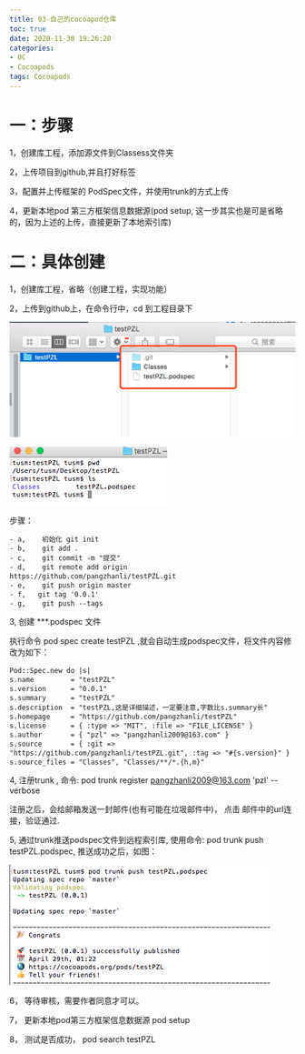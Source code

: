 ```yaml
---
title: 03-自己的cocoapod仓库
toc: true
date: 2020-11-30 19:26:20
categories: 
- OC
- Cocoapods
tags: Cocoapods
---
```



# 一：步骤
1，创建库工程，添加源文件到Classess文件夹

2，上传项目到github,并且打好标签

3，配置并上传框架的 PodSpec文件，并使用trunk的方式上传

4，更新本地pod 第三方框架信息数据源(pod setup, 这一步其实也是可是省略的，因为上述的上传，直接更新了本地索引库)

# 二：具体创建

1，创建库工程，省略（创建工程，实现功能）

2，上传到github上，在命令行中，cd 到工程目录下 

![](03-自己的cocoapod仓库/03_001.png)


![](03-自己的cocoapod仓库/03_002.png)

步骤：

	- a, 	初始化 git init
 	- b,	git add .
	- c,	git commit -m "提交"
	- d,	git remote add origin https://github.com/pangzhanli/testPZL.git
	- e,	git push origin master
	- f,   git tag '0.0.1'
	- g,	git push --tags

3, 创建  ***.podspec 文件

执行命令 pod spec create testPZL ,就会自动生成podspec文件，将文件内容修改为如下：

```
Pod::Spec.new do |s|
s.name         = "testPZL"
s.version      = "0.0.1"
s.summary      = "testPZL"
s.description  = "testPZL,这是详细描述，一定要注意,字数比s.summary长"
s.homepage     = "https://github.com/pangzhanli/testPZL"
s.license      = { :type => "MIT", :file => "FILE_LICENSE" }
s.author       = { "pzl" => "pangzhanli2009@163.com" }
s.source       = { :git => "https://github.com/pangzhanli/testPZL.git", :tag => "#{s.version}" }
s.source_files = "Classes", "Classes/**/*.{h,m}"
```

4, 注册trunk ,   命令:   pod trunk register pangzhanli2009@163.com 'pzl'  --verbose

注册之后，会给邮箱发送一封邮件(也有可能在垃圾邮件中)，  点击 邮件中的url连接，验证通过.

5, 通过trunk推送podspec文件到远程索引库, 使用命令: pod trunk push testPZL.podspec,
推送成功之后，如图：

![](03-自己的cocoapod仓库/03_003.png)

6，  等待审核，需要作者同意才可以。

7，  更新本地pod第三方框架信息数据源 pod setup

8，  测试是否成功， pod search testPZL


